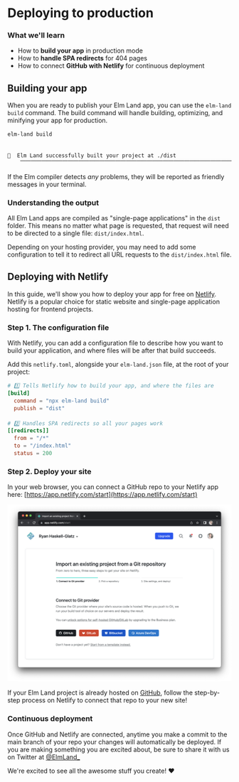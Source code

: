 # Deploying to production

### What we'll learn

- How to __build your app__ in production mode
- How to __handle SPA redirects__ for 404 pages
- How to connect __GitHub with Netlify__ for continuous deployment

## Building your app

When you are ready to publish your Elm Land app, you can use the `elm-land build` command. The build command will handle building, optimizing, and minifying your app for production.

```sh
elm-land build
```

```txt

🌈  Elm Land successfully built your project at ./dist
    ⎺⎺⎺⎺⎺⎺⎺⎺⎺⎺⎺⎺⎺⎺⎺⎺⎺⎺⎺⎺⎺⎺⎺⎺⎺⎺⎺⎺⎺⎺⎺⎺⎺⎺⎺⎺⎺⎺⎺⎺⎺⎺⎺⎺⎺⎺⎺⎺⎺⎺
```


If the Elm compiler detects _any_ problems, they will be reported as friendly messages in your terminal.

### Understanding the output

All Elm Land apps are compiled as "single-page applications" in the `dist` folder. This means no matter what page is requested, that request will need to be directed to a single file: `dist/index.html`.

Depending on your hosting provider, you may need to add some configuration to tell it to redirect all URL requests to the `dist/index.html` file.


## Deploying with Netlify

In this guide, we'll show you how to deploy your app for free on [Netlify](https://netlify.app/). Netlify is a popular choice for static website and single-page application hosting for frontend projects.


### Step 1. The configuration file

With Netlify, you can add a configuration file to describe how you want to build your application, and where files will be after that build succeeds.

Add this `netlify.toml`, alongside your `elm-land.json` file, at the root of your project:

<code-group>
<code-block title="netlify.toml">

```toml
# 1️⃣ Tells Netlify how to build your app, and where the files are
[build]
  command = "npx elm-land build"
  publish = "dist"

# 2️⃣ Handles SPA redirects so all your pages work
[[redirects]]
  from = "/*"
  to = "/index.html"
  status = 200
```

</code-block>
</code-group>

### Step 2. Deploy your site

In your web browser, you can connect a GitHub repo to your Netlify app here:
[https://app.netlify.com/start](https://app.netlify.com/start)

![Netlify's "import an existing project" screen in the browser](./deploying/netlify-step-1.png)

If your Elm Land project is already hosted on [GitHub](https://github.com/), follow the step-by-step process on Netlify to connect that repo to your new site!

### Continuous deployment

Once GitHub and Netlify are connected, anytime you make a commit to the main branch of your repo your changes will automatically be deployed. If you are making something you are excited about, be sure to share it with us on Twitter at [@ElmLand_](https://twitter.com/elmland_)

We're excited to see all the awesome stuff you create! :heart:
